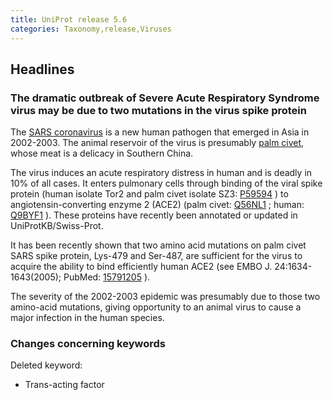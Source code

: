 ```yaml
---
title: UniProt release 5.6
categories: Taxonomy,release,Viruses
---
```


## Headlines

### The dramatic outbreak of Severe Acute Respiratory Syndrome virus may be due to two mutations in the virus spike protein

The [SARS coronavirus](http://www.uniprot.org/taxonomy/227859) is a new human pathogen that emerged in Asia in 2002-2003. The animal reservoir of the virus is presumably [palm civet](http://www.uniprot.org/taxonomy/9675), whose meat is a delicacy in Southern China.

The virus induces an acute respiratory distress in human and is deadly in 10% of all cases. It enters pulmonary cells through binding of the viral spike protein (human isolate Tor2 and palm civet isolate SZ3: [P59594](http://www.uniprot.org/uniprot/P59594) ) to angiotensin-converting enzyme 2 (ACE2) (palm civet: [Q56NL1](http://www.uniprot.org/uniprot/Q56NL1) ; human: [Q9BYF1](http://www.uniprot.org/uniprot/Q9BYF1) ). These proteins have recently been annotated or updated in UniProtKB/Swiss-Prot.

It has been recently shown that two amino acid mutations on palm civet SARS spike protein, Lys-479 and Ser-487, are sufficient for the virus to acquire the ability to bind efficiently human ACE2 (see EMBO J. 24:1634-1643(2005); PubMed: [15791205](http://view.ncbi.nlm.nih.gov/pubmed/15791205) ).

The severity of the 2002-2003 epidemic was presumably due to those two amino-acid mutations, giving opportunity to an animal virus to cause a major infection in the human species.

### Changes concerning keywords

Deleted keyword:

-   Trans-acting factor

  
